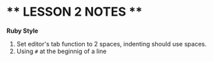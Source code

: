 # ** LESSON 2 NOTES **

**Ruby Style**

1. Set editor's tab function to 2 spaces, indenting should use spaces.
2. Using `#` at the beginnig of a line
